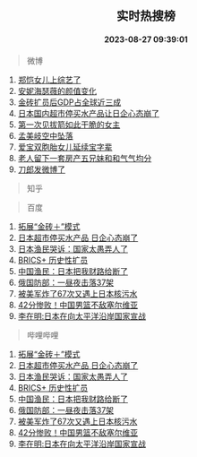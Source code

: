 <div align="center"><h2>实时热搜榜</h2><h4>2023-08-27 09:39:01</h4></div>

> 微博  

1. [郑恺女儿上综艺了](https://s.weibo.com/weibo?q=%23%E9%83%91%E6%81%BA%E5%A5%B3%E5%84%BF%E4%B8%8A%E7%BB%BC%E8%89%BA%E4%BA%86%23&t=31&band_rank=1&Refer=top)<br />
2. [安妮海瑟薇的颜值变化](https://s.weibo.com/weibo?q=%E5%AE%89%E5%A6%AE%E6%B5%B7%E7%91%9F%E8%96%87%E7%9A%84%E9%A2%9C%E5%80%BC%E5%8F%98%E5%8C%96&t=31&band_rank=2&Refer=top)<br />
3. [金砖扩员后GDP占全球近三成](https://s.weibo.com/weibo?q=%23%E9%87%91%E7%A0%96%E6%89%A9%E5%91%98%E5%90%8EGDP%E5%8D%A0%E5%85%A8%E7%90%83%E8%BF%91%E4%B8%89%E6%88%90%23&t=31&band_rank=3&Refer=top)<br />
4. [日本国内超市停买水产品让日企心态崩了](https://s.weibo.com/weibo?q=%23%E6%97%A5%E6%9C%AC%E5%9B%BD%E5%86%85%E8%B6%85%E5%B8%82%E5%81%9C%E4%B9%B0%E6%B0%B4%E4%BA%A7%E5%93%81%E8%AE%A9%E6%97%A5%E4%BC%81%E5%BF%83%E6%80%81%E5%B4%A9%E4%BA%86%23&t=31&band_rank=4&Refer=top)<br />
5. [第一次见拔箭如此干脆的女主](https://s.weibo.com/weibo?q=%E7%AC%AC%E4%B8%80%E6%AC%A1%E8%A7%81%E6%8B%94%E7%AE%AD%E5%A6%82%E6%AD%A4%E5%B9%B2%E8%84%86%E7%9A%84%E5%A5%B3%E4%B8%BB&t=31&band_rank=5&Refer=top)<br />
6. [孟美岐空中坠落](https://s.weibo.com/weibo?q=%23%E5%AD%9F%E7%BE%8E%E5%B2%90%E7%A9%BA%E4%B8%AD%E5%9D%A0%E8%90%BD%23&t=31&band_rank=6&Refer=top)<br />
7. [爱宝双胞胎女儿延续宝字辈](https://s.weibo.com/weibo?q=%23%E7%88%B1%E5%AE%9D%E5%8F%8C%E8%83%9E%E8%83%8E%E5%A5%B3%E5%84%BF%E5%BB%B6%E7%BB%AD%E5%AE%9D%E5%AD%97%E8%BE%88%23&t=31&band_rank=7&Refer=top)<br />
8. [老人留下一套房产五兄妹和和气气均分](https://s.weibo.com/weibo?q=%23%E8%80%81%E4%BA%BA%E7%95%99%E4%B8%8B%E4%B8%80%E5%A5%97%E6%88%BF%E4%BA%A7%E4%BA%94%E5%85%84%E5%A6%B9%E5%92%8C%E5%92%8C%E6%B0%94%E6%B0%94%E5%9D%87%E5%88%86%23&t=31&band_rank=8&Refer=top)<br />
9. [刀郎发微博了](https://s.weibo.com/weibo?q=%23%E5%88%80%E9%83%8E%E5%8F%91%E5%BE%AE%E5%8D%9A%E4%BA%86%23&t=31&band_rank=9&Refer=top)<br />

> 知乎  


> 百度  

1. [拓展“金砖＋”模式](https://www.baidu.com/s?wd=%E6%8B%93%E5%B1%95%E2%80%9C%E9%87%91%E7%A0%96%EF%BC%8B%E2%80%9D%E6%A8%A1%E5%BC%8F&sa=fyb_news&rsv_dl=fyb_news)<br />
2. [日本超市停买水产品 日企心态崩了](https://www.baidu.com/s?wd=%E6%97%A5%E6%9C%AC%E8%B6%85%E5%B8%82%E5%81%9C%E4%B9%B0%E6%B0%B4%E4%BA%A7%E5%93%81+%E6%97%A5%E4%BC%81%E5%BF%83%E6%80%81%E5%B4%A9%E4%BA%86&sa=fyb_news&rsv_dl=fyb_news)<br />
3. [日本渔民哭诉：国家太愚弄人了](https://www.baidu.com/s?wd=%E6%97%A5%E6%9C%AC%E6%B8%94%E6%B0%91%E5%93%AD%E8%AF%89%EF%BC%9A%E5%9B%BD%E5%AE%B6%E5%A4%AA%E6%84%9A%E5%BC%84%E4%BA%BA%E4%BA%86&sa=fyb_news&rsv_dl=fyb_news)<br />
4. [BRICS+ 历史性扩员](https://www.baidu.com/s?wd=BRICS%2B+%E5%8E%86%E5%8F%B2%E6%80%A7%E6%89%A9%E5%91%98&sa=fyb_news&rsv_dl=fyb_news)<br />
5. [中国渔民：日本把我财路给断了](https://www.baidu.com/s?wd=%E4%B8%AD%E5%9B%BD%E6%B8%94%E6%B0%91%EF%BC%9A%E6%97%A5%E6%9C%AC%E6%8A%8A%E6%88%91%E8%B4%A2%E8%B7%AF%E7%BB%99%E6%96%AD%E4%BA%86&sa=fyb_news&rsv_dl=fyb_news)<br />
6. [俄国防部：一昼夜击落37架](https://www.baidu.com/s?wd=%E4%BF%84%E5%9B%BD%E9%98%B2%E9%83%A8%EF%BC%9A%E4%B8%80%E6%98%BC%E5%A4%9C%E5%87%BB%E8%90%BD37%E6%9E%B6&sa=fyb_news&rsv_dl=fyb_news)<br />
7. [被美军炸了67次又遇上日本核污水](https://www.baidu.com/s?wd=%E8%A2%AB%E7%BE%8E%E5%86%9B%E7%82%B8%E4%BA%8667%E6%AC%A1%E5%8F%88%E9%81%87%E4%B8%8A%E6%97%A5%E6%9C%AC%E6%A0%B8%E6%B1%A1%E6%B0%B4&sa=fyb_news&rsv_dl=fyb_news)<br />
8. [42分惨败！中国男篮不敌塞尔维亚](https://www.baidu.com/s?wd=42%E5%88%86%E6%83%A8%E8%B4%A5%EF%BC%81%E4%B8%AD%E5%9B%BD%E7%94%B7%E7%AF%AE%E4%B8%8D%E6%95%8C%E5%A1%9E%E5%B0%94%E7%BB%B4%E4%BA%9A&sa=fyb_news&rsv_dl=fyb_news)<br />
9. [李在明:日本在向太平洋沿岸国家宣战](https://www.baidu.com/s?wd=%E6%9D%8E%E5%9C%A8%E6%98%8E%3A%E6%97%A5%E6%9C%AC%E5%9C%A8%E5%90%91%E5%A4%AA%E5%B9%B3%E6%B4%8B%E6%B2%BF%E5%B2%B8%E5%9B%BD%E5%AE%B6%E5%AE%A3%E6%88%98&sa=fyb_news&rsv_dl=fyb_news)<br />

> 哔哩哔哩  

1. [拓展“金砖＋”模式](https://www.baidu.com/s?wd=%E6%8B%93%E5%B1%95%E2%80%9C%E9%87%91%E7%A0%96%EF%BC%8B%E2%80%9D%E6%A8%A1%E5%BC%8F&sa=fyb_news&rsv_dl=fyb_news)<br />
2. [日本超市停买水产品 日企心态崩了](https://www.baidu.com/s?wd=%E6%97%A5%E6%9C%AC%E8%B6%85%E5%B8%82%E5%81%9C%E4%B9%B0%E6%B0%B4%E4%BA%A7%E5%93%81+%E6%97%A5%E4%BC%81%E5%BF%83%E6%80%81%E5%B4%A9%E4%BA%86&sa=fyb_news&rsv_dl=fyb_news)<br />
3. [日本渔民哭诉：国家太愚弄人了](https://www.baidu.com/s?wd=%E6%97%A5%E6%9C%AC%E6%B8%94%E6%B0%91%E5%93%AD%E8%AF%89%EF%BC%9A%E5%9B%BD%E5%AE%B6%E5%A4%AA%E6%84%9A%E5%BC%84%E4%BA%BA%E4%BA%86&sa=fyb_news&rsv_dl=fyb_news)<br />
4. [BRICS+ 历史性扩员](https://www.baidu.com/s?wd=BRICS%2B+%E5%8E%86%E5%8F%B2%E6%80%A7%E6%89%A9%E5%91%98&sa=fyb_news&rsv_dl=fyb_news)<br />
5. [中国渔民：日本把我财路给断了](https://www.baidu.com/s?wd=%E4%B8%AD%E5%9B%BD%E6%B8%94%E6%B0%91%EF%BC%9A%E6%97%A5%E6%9C%AC%E6%8A%8A%E6%88%91%E8%B4%A2%E8%B7%AF%E7%BB%99%E6%96%AD%E4%BA%86&sa=fyb_news&rsv_dl=fyb_news)<br />
6. [俄国防部：一昼夜击落37架](https://www.baidu.com/s?wd=%E4%BF%84%E5%9B%BD%E9%98%B2%E9%83%A8%EF%BC%9A%E4%B8%80%E6%98%BC%E5%A4%9C%E5%87%BB%E8%90%BD37%E6%9E%B6&sa=fyb_news&rsv_dl=fyb_news)<br />
7. [被美军炸了67次又遇上日本核污水](https://www.baidu.com/s?wd=%E8%A2%AB%E7%BE%8E%E5%86%9B%E7%82%B8%E4%BA%8667%E6%AC%A1%E5%8F%88%E9%81%87%E4%B8%8A%E6%97%A5%E6%9C%AC%E6%A0%B8%E6%B1%A1%E6%B0%B4&sa=fyb_news&rsv_dl=fyb_news)<br />
8. [42分惨败！中国男篮不敌塞尔维亚](https://www.baidu.com/s?wd=42%E5%88%86%E6%83%A8%E8%B4%A5%EF%BC%81%E4%B8%AD%E5%9B%BD%E7%94%B7%E7%AF%AE%E4%B8%8D%E6%95%8C%E5%A1%9E%E5%B0%94%E7%BB%B4%E4%BA%9A&sa=fyb_news&rsv_dl=fyb_news)<br />
9. [李在明:日本在向太平洋沿岸国家宣战](https://www.baidu.com/s?wd=%E6%9D%8E%E5%9C%A8%E6%98%8E%3A%E6%97%A5%E6%9C%AC%E5%9C%A8%E5%90%91%E5%A4%AA%E5%B9%B3%E6%B4%8B%E6%B2%BF%E5%B2%B8%E5%9B%BD%E5%AE%B6%E5%AE%A3%E6%88%98&sa=fyb_news&rsv_dl=fyb_news)<br />
